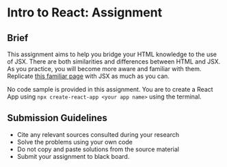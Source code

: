 # Intro to React: Assignment

## Brief

This assignment aims to help you bridge your HTML knowledge to the use of JSX. There are both similarities and differences between HTML and JSX. As you practice, you will become more aware and familiar with them. Replicate [this familiar page](https://nicepage.com/website-templates/preview/machinery-parks-for-industrial-48832) with JSX as much as you can.

No code sample is provided in this assignment. You are to create a React App using `npx create-react-app <your app name>` using the terminal.

## Submission Guidelines

- Cite any relevant sources consulted during your research
- Solve the problems using your own code
- Do not copy and paste solutions from the source material
- Submit your assignment to black board.
